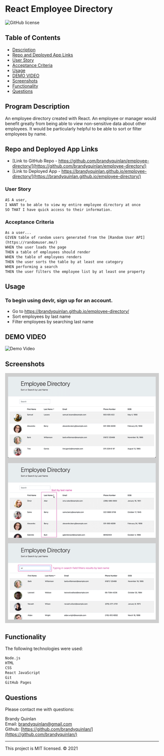 # React Employee Directory
![GitHub license](https://img.shields.io/badge/License-MIT-orange)

## Table of Contents

- [Description](#program-description)
- [Repo and Deployed App Links](#repo-and-deployed-app-links)
- [User Story](#user-story)
- [Acceptance Criteria](#acceptance-criteria)
- [Usage](#usage)
- [DEMO VIDEO](#DEMO-VIDEO)
- [Screenshots](#screenshots)
- [Functionality](#functionality)
- [Questions](#questions)

## Program Description
An employee directory created with React. An employee or manager would benefit greatly from being able to view non-sensitive data about other employees. It would be particularly helpful to be able to sort or filter employees by name.

## Repo and Deployed App Links
* [Link to GitHub Repo - https://github.com/brandyquinlan/employee-directory/](https://github.com/brandyquinlan/employee-directory/)
* [Link to Deployed App - https://brandyquinlan.github.io/employee-directory/](https://brandyquinlan.github.io/employee-directory/)

### User Story

```
AS A user, 
I WANT to be able to view my entire employee directory at once
SO THAT I have quick access to their information.
```

### Acceptance Criteria

```
As a user...
GIVEN table of random users generated from the [Random User API](https://randomuser.me/)
WHEN the user loads the page
THEN a table of employees should render
WHEN the table of employees renders
THEN the user sorts the table by at least one category
WHEN performing a search
THEN the user filters the employee list by at least one property
```
## Usage
### To begin using devlr, sign up for an account.

- Go to https://brandyquinlan.github.io/employee-directory/
- Sort employees by last name
- Filter employees by searching last name

## DEMO VIDEO
![Demo Video](/public/employee-directory.gif)

## Screenshots
![Screenshots](/public/screenshots-employee-directory.png)

## Functionality

The following technologies were used:
```
Node.js
HTML
CSS
React JavaScript
Git
GitHub Pages
```

## Questions
Please contact me with questions:

Brandy Quinlan
<br>
Email: <brandyquinlan@gmail.com>
<br>
Github: [https://github.com/brandyquinlan/](https://github.com/brandyquinlan/)

---
This project is MIT licensed. &copy; 2021

